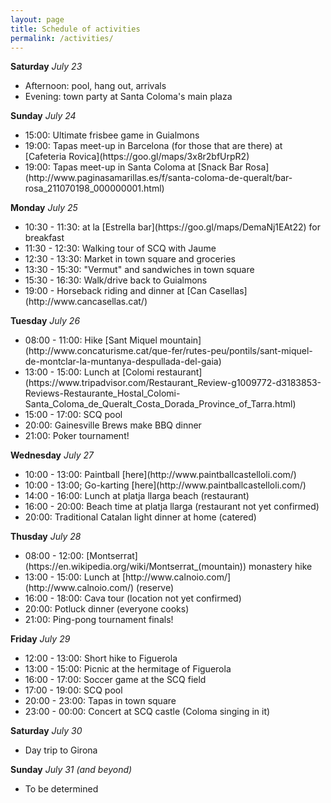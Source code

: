 ```yaml
---
layout: page
title: Schedule of activities
permalink: /activities/
---
```


<b>Saturday</b><em> July 23</em>
<ul>
    <li> Afternoon: pool, hang out, arrivals
    <li> Evening: town party at Santa Coloma's main plaza
</ul>

<b>Sunday</b><em> July 24</em>
<ul>
    <li> 15:00: Ultimate frisbee game in Guialmons
    <li> 19:00: Tapas meet-up in Barcelona (for those that are there) at [Cafeteria Rovica](https://goo.gl/maps/3x8r2bfUrpR2)  
    <li> 19:00: Tapas meet-up in Santa Coloma at [Snack Bar Rosa](http://www.paginasamarillas.es/f/santa-coloma-de-queralt/bar-rosa_211070198_000000001.html)
</ul>

<b>Monday</b><em> July 25</em>
<ul>
    <li> 10:30 - 11:30: at la [Estrella bar](https://goo.gl/maps/DemaNj1EAt22) for breakfast
    <li> 11:30 - 12:30: Walking tour of SCQ with Jaume
    <li> 12:30 - 13:30: Market in town square and groceries
    <li> 13:30 - 15:30: "Vermut" and sandwiches in town square
    <li> 15:30 - 16:30: Walk/drive back to Guialmons
    <li> 19:00 - Horseback riding and dinner at [Can Casellas](http://www.cancasellas.cat/)
    </ul>
</ul>


<b>Tuesday</b><em> July 26</em>
<ul>
    <li> 08:00 - 11:00: Hike [Sant Miquel mountain](http://www.concaturisme.cat/que-fer/rutes-peu/pontils/sant-miquel-de-montclar-la-muntanya-despullada-del-gaia)
    <li> 13:00 - 15:00: Lunch at [Colomi restaurant](https://www.tripadvisor.com/Restaurant_Review-g1009772-d3183853-Reviews-Restaurante_Hostal_Colomi-Santa_Coloma_de_Queralt_Costa_Dorada_Province_of_Tarra.html)
    <li> 15:00 - 17:00: SCQ pool
    <li> 20:00: Gainesville Brews make BBQ dinner
    <li> 21:00: Poker tournament!
</ul>


<b>Wednesday</b><em> July 27</em>
<ul>
    <li> 10:00 - 13:00: Paintball [here](http://www.paintballcastelloli.com/)
    <li> 10:00 - 13:00; Go-karting [here](http://www.paintballcastelloli.com/)
    <li> 14:00 - 16:00: Lunch at platja llarga beach (restaurant)
    <li> 16:00 - 20:00: Beach time at platja llarga (restaurant not yet confirmed)
    <li> 20:00: Traditional Catalan light dinner at home (catered)
</ul>


<b>Thusday</b><em> July 28</em>
<ul>
    <li> 08:00 - 12:00: [Montserrat](https://en.wikipedia.org/wiki/Montserrat_(mountain)) monastery hike
    <li> 13:00 - 15:00: Lunch at [http://www.calnoio.com/](http://www.calnoio.com/) (reserve)
    <li> 16:00 - 18:00: Cava tour (location not yet confirmed)
    <li> 20:00: Potluck dinner (everyone cooks)
    <li> 21:00: Ping-pong tournament finals!
</ul>


<b>Friday</b><em> July 29</em>
<ul>
    <li> 12:00 - 13:00: Short hike to Figuerola
    <li> 13:00 - 15:00: Picnic at the hermitage of Figuerola
    <li> 16:00 - 17:00: Soccer game at the SCQ field
    <li> 17:00 - 19:00: SCQ pool
    <li> 20:00 - 23:00: Tapas in town square
    <li> 23:00 - 00:00: Concert at SCQ castle (Coloma singing in it)
</ul>

<b>Saturday</b><em> July 30</em>
<ul>
    <li> Day trip to Girona
</ul>

<b>Sunday</b><em> July 31 (and beyond)</em>
<ul>
    <li> To be determined
</ul>

